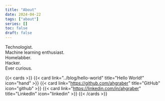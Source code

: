 ```yaml
---
title: "About"
date: 2024-04-22
tags: ["about"]
series: []
toc: false
draft: false
---
```


Technologist.  
Machine learning enthusiast.  
Homelabber.  
Hacker.  
Ever curious.

<!-- markdownlint-disable MD034 -->

{{< cards >}}
{{< card link="../blog/hello-world" title="Hello World!" icon="hand" >}}
{{< card link="https://github.com/ahgraber" title="GitHub" icon="github" >}}
{{< card link="https://linkedin.com/in/ahgraber" title="LinkedIn" icon="linkedin" >}}
{{< /cards >}}

<!-- markdownlint-enable -->
